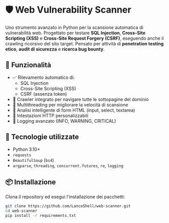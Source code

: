 # 🛡️ Web Vulnerability Scanner

Uno strumento avanzato in Python per la scansione automatica di vulnerabilità web. Progettato per testare **SQL Injection**, **Cross-Site Scripting (XSS)** e **Cross-Site Request Forgery (CSRF)**, eseguendo anche il crawling ricorsivo del sito target. Pensato per attività di **penetration testing etico**, **audit di sicurezza** e **ricerca bug bounty**.

## 🚀 Funzionalità

- ✅ Rilevamento automatico di:
  - SQL Injection
  - Cross-Site Scripting (XSS)
  - CSRF (assenza token)
- 🔎 Crawler integrato per navigare tutte le sottopagine del dominio
- 🔁 Multithreading per migliorare la velocità di scansione
- 🧠 Analisi intelligente di form HTML (input, select, textarea)
- 🪪 Intestazioni HTTP personalizzabili
- 📜 Logging avanzato (INFO, WARNING, CRITICAL)

## 🧰 Tecnologie utilizzate

- Python 3.10+
- `requests`
- `BeautifulSoup` (`bs4`)
- `argparse`, `threading`, `concurrent.futures`, `re`, `logging`

## 📦 Installazione

Clona il repository ed esegui l'installazione dei pacchetti:

```bash
git clone https://github.com/LancoShell/web-scanner.git
cd web-scanner
pip install -r requirements.txt
